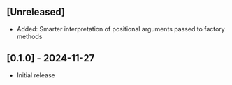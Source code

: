 ## [Unreleased]

- Added: Smarter interpretation of positional arguments passed to factory methods

## [0.1.0] - 2024-11-27

- Initial release
